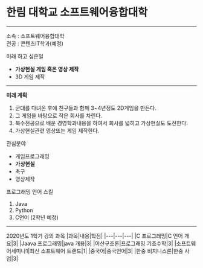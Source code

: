 # 한림 대학교 소프트웨어융합대학

---

소속 : 소프트웨어융합대학   
전공 : 콘텐츠IT학과(예정)   


미래 하고 싶은일
* **가상현실 게임 혹은 영상 제작**
* 3D 게임 제작



-----------------------------

**미래 계획**
1. 군대를 다녀온 후에 친구들과 함께 3~4년정도 2D게임을 만든다.
2. 그 게임을 바탕으로 작은 회사를 차린다.
3. 복수전공으로 배운 경영학과내용을 하여서 회사를 넓히고 가상현실도 도전한다.
4. 가상현실관련 영상또는 게임 제작한다. 


관심분야   
* 게임프로그래밍  
* **가상현실**   
* 축구
* 영상제작

프로그래밍 언어 스킬   
1. Java
2. Python
3. C언어 (2학년 예정)
--------------------

2020년도 1학기 강의 과목
|과목|내용|학점|
|---|---|---|
|C 프로그래밍|C 언어 개요|3|
|Jaava 프로그래밍|java 개용|3|
|이산구조론|프로그래밍 기초수학|3|
|소프트웨어세미나1|최신 소프트웨어 트랜드|1|
|중국어|중국언어|3|
|한중 비지니스론|한중 사업|3|


